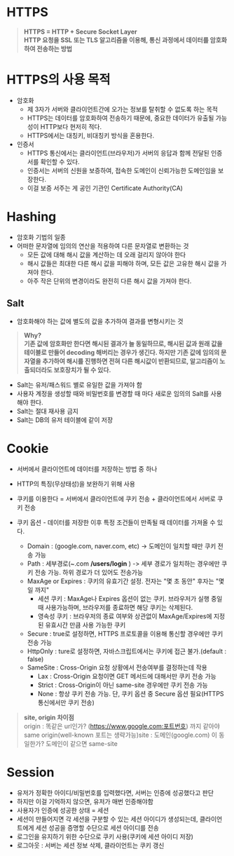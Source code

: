 # **HTTPS**

> **HTTPS = HTTP + Secure Socket Layer**  
> **HTTP 요청을 SSL 또는 TLS 알고리즘을 이용해, 통신 과정에서 데이터를 암호화하여 전송하는 방법**

# **HTTPS의 사용 목적**

-   암호화
    -   제 3자가 서버와 클라이언트간에 오가는 정보를 탈취할 수 없도록 하는 목적
    -   HTTPS는 데이터를 암호화하여 전송하기 때문에, 중요한 데이터가 유출될 가능성이 HTTP보다 현저히 적다.
    -   HTTPS에서는 대칭키, 비대칭키 방식을 혼용한다.
-   인증서
    -   HTTPS 통신에서는 클라이언트(브라우저)가 서버의 응답과 함께 전달된 인증서를 확인할 수 있다.
    -   인증서는 서버의 신원을 보증하여, 접속한 도메인이 신뢰가능한 도메인임을 보장한다.
    -   이걸 보증 서주는 게 공인 기관인 Certificate Authority(CA)

# **Hashing**

-   암호화 기법의 일종
-   어떠한 문자열에 임의의 연산을 적용하여 다른 문자열로 변환하는 것
    -   모든 값에 대해 해시 값을 계산하는 데 오래 걸리지 않아야 한다
    -   해시 값들은 최대한 다른 해시 값을 피해야 하며, 모든 값은 고유한 해시 값을 가져야 한다.
    -   아주 작은 단위의 변경이라도 완전히 다른 해시 값을 가져야 한다.

## **Salt**

-   암호화해야 하는 값에 별도의 값을 추가하여 결과를 변형시키는 것

> **Why?**  
> **기존 값에 암호화만 한다면 해시된 결과가 늘 동일하므로, 해시된 값과 원래 값을 테이블로 만들어 decoding 해버리는 경우가 생긴다. 하지만 기존 값에 임의의 문자열을 추가하여 해시를 진행하면 전혀 다른 해시값이 반환되므로, 알고리즘이 노출되더라도 보호장치가 될 수 있다.**

-   Salt는 유저/패스워드 별로 유일한 값을 가져야 함
-   사용자 계정을 생성할 때와 비밀번호를 변경할 때 마다 새로운 임의의 Salt를 사용해야 한다.
-   Salt는 절대 재사용 금지
-   Salt는 DB의 유저 테이블에 같이 저장

# **Cookie**

-   서버에서 클라이언트에 데이터를 저장하는 방법 중 하나
-   HTTP의 특징(무상태성)을 보완하기 위해 사용
-   쿠키를 이용한다 = 서버에서 클라이언트에 쿠키 전송 + 클라이언트에서 서버로 쿠키 전송

-   쿠키 옵션 - 데이터를 저장한 이후 특정 조건들이 만족될 때 데이터를 가져올 수 있다.
    -   Domain : (google.com, naver.com, etc) -> 도메인이 일치할 때만 쿠키 전송 가능
    -   Path : 세부경로(~.com **/users/login** ) -> 세부 경로가 일치하는 경우에만 쿠키 전송 가능. 하위 경로가 더 있어도 전송가능
    -   MaxAge or Expires : 쿠키의 유효기간 설정. 전자는 "몇 초 동안" 후자는 "몇 일 까지"
        -   세션 쿠키 : MaxAge나 Expires 옵션이 없는 쿠키. 브라우저가 실행 중일 때 사용가능하며, 브라우저를 종료하면 해당 쿠키는 삭제된다.
        -   영속성 쿠키 : 브라우저의 종료 여부와 상관없이 MaxAge/Expires에 지정된 유효시간 만큼 사용 가능한 쿠키
    -   Secure : true로 설정하면, HTTPS 프로토콜을 이용해 통신할 경우에만 쿠키 전송 가능
    -   HttpOnly : ture로 설정하면, 자바스크립트에서는 쿠키에 접근 불가.(default : false)
    -   SameSite : Cross-Origin 요청 상황에서 전송여부를 결정하는데 작용
        -   Lax : Cross-Origin 요청이면 GET 메서드에 대해서만 쿠키 전송 가능
        -   Strict : Cross-Origin이 아닌 same-site 경우에만 쿠키 전송 가능
        -   None : 항상 쿠키 전송 가능. 단, 쿠키 옵션 중 Secure 옵션 필요(HTTPS 통신에서만 쿠키 전송)

> **site, origin 차이점**  
> origin : 똑같은 url인가? (https://www.google.com:포트번호) 까지 같아야 same origin(well-known 포트는 생략가능)site : 도메인(google.com) 이 동일한가? 도메인이 같으면 same-site

# **Session**

-   유저가 정확한 아이디/비밀번호를 입력했다면, 서버는 인증에 성공했다고 판단
-   하지만 이걸 기억하지 않으면, 유저가 매번 인증해야함
-   사용자가 인증에 성공한 상태 = 세션
-   세션이 만들어지면 각 세션을 구분할 수 있는 세션 아이디가 생성되는데, 클라이언트에게 세션 성공을 증명할 수단으로 세션 아이디를 전송
-   로그인을 유지하기 위한 수단으로 쿠키 사용(쿠키에 세션 아이디 저장)
-   로그아웃 : 서버는 세션 정보 삭제, 클라이언트는 쿠키 갱신
